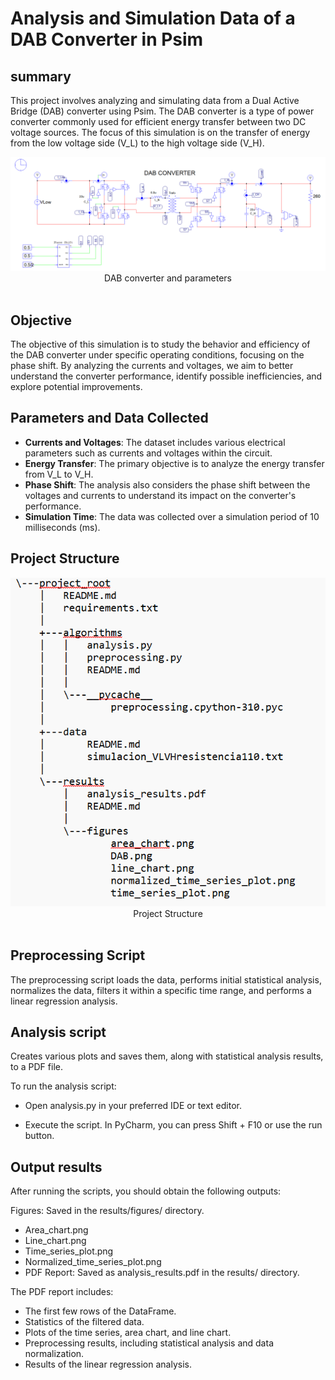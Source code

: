 # Analysis and Simulation Data of a DAB Converter in Psim

## summary

This project involves analyzing and simulating data from a Dual Active Bridge (DAB) converter using Psim. The DAB converter is a type of power converter commonly used for efficient energy transfer between two DC voltage sources. The focus of this simulation is on the transfer of energy from the low voltage side (V_L) to the high voltage side (V_H).

<div align="center">
  <img src="/taller3/project_root/results/figures/DAB.png" alt="convertidor"/>
</div>

<div align="center"> DAB converter and parameters  </div> 
<br>

## Objective

The objective of this simulation is to study the behavior and efficiency of the DAB converter under specific operating conditions, focusing on the phase shift. By analyzing the currents and voltages, we aim to better understand the converter performance, identify possible inefficiencies, and explore potential improvements.





## Parameters and Data Collected

- **Currents and Voltages**: The dataset includes various electrical parameters such as currents and voltages within the circuit.
- **Energy Transfer**: The primary objective is to analyze the energy transfer from V_L to V_H.
- **Phase Shift**: The analysis also considers the phase shift between the voltages and currents to understand its impact on the converter's performance.
- **Simulation Time**: The data was collected over a simulation period of 10 milliseconds (ms).

## Project Structure

<div align="center">
  <img src="/taller3/project_root/results/figures/lista-archivos.png" alt="convertidor"/>
</div>

<div align="center"> Project Structure  </div> 
<br>

## Preprocessing Script
The preprocessing script loads the data, performs initial statistical analysis, normalizes the data, filters it within a specific time range, and performs a linear regression analysis.

## Analysis script 
Creates various plots and saves them, along with statistical analysis results, to a PDF file.

To run the analysis script:

- Open analysis.py in your preferred IDE or text editor.

- Execute the script. In PyCharm, you can press Shift + F10 or use the run button.

## Output results

After running the scripts, you should obtain the following outputs:

Figures: Saved in the results/figures/ directory.

- Area_chart.png
- Line_chart.png
- Time_series_plot.png
- Normalized_time_series_plot.png
- PDF Report: Saved as analysis_results.pdf in the results/ directory.

The PDF report includes:

- The first few rows of the DataFrame.
- Statistics of the filtered data.
- Plots of the time series, area chart, and line chart.
- Preprocessing results, including statistical analysis and data normalization.
- Results of the linear regression analysis.
